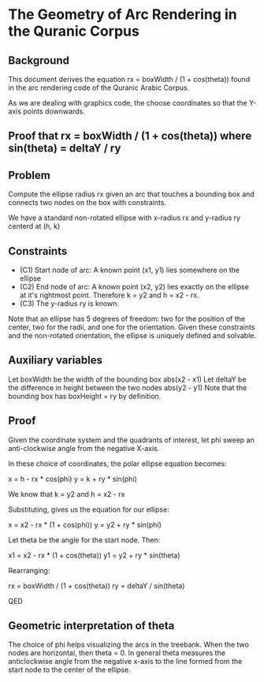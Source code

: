 # The Geometry of Arc Rendering in the Quranic Corpus

## Background

This document derives the equation rx = boxWidth / (1 + cos(theta)) found in the arc rendering code of the Quranic Arabic Corpus.

As we are dealing with graphics code, the choose coordinates so that the Y-axis points downwards.

## Proof that rx = boxWidth / (1 + cos(theta)) where sin(theta) = deltaY / ry

## Problem

Compute the ellipse radius rx given an arc that touches a bounding box and connects two nodes on the box with constraints.

We have a standard non-rotated ellipse with x-radius rx and y-radius ry centerd at (h, k)

## Constraints

* (C1) Start node of arc: A known point (x1, y1) lies somewhere on the ellipse
* (C2) End node of arc: A known point (x2, y2) lies exactly on the ellipse at it's rightmost point. Therefore k = y2 and h = x2 - rx.
* (C3) The y-radius ry is known.

Note that an ellipse has 5 degrees of freedom: two for the position of the center, two for the radii, and one for the orientation.
Given these constraints and the non-rotated orientation, the ellipse is uniquely defined and solvable.

## Auxiliary variables

Let boxWidth be the width of the bounding box abs(x2 - x1)
Let deltaY be the difference in height between the two nodes abs(y2 - y1)
Note that the bounding box has boxHeight = ry by definition.

## Proof

Given the coordinate system and the quadrants of interest, let phi sweep an anti-clockwise angle from the negative X-axis.

In these choice of coordinates, the polar ellipse equation becomes:

x = h - rx * cos(phi)
y = k + ry * sin(phi)

We know that k = y2 and h = x2 - rx

Substituting, gives us the equation for our ellipse:

x = x2 - rx * (1 + cos(phi))
y = y2 + ry * sin(phi)

Let theta be the angle for the start node. Then:

x1 = x2 - rx * (1 + cos(theta))
y1 = y2 + ry * sin(theta)

Rearranging:

rx = boxWidth / (1 + cos(theta))
ry = deltaY / sin(theta)

QED

## Geometric interpretation of theta

The choice of phi helps visualizing the arcs in the treebank. When the two nodes are horizontal, then theta = 0. In general theta measures the anticlockwise angle from the negative x-axis to the line formed from the start node to the center of the ellipse.